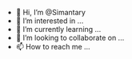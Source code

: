 - 👋 Hi, I’m @Simantary
- 👀 I’m interested in ...
- 🌱 I’m currently learning ...
- 💞️ I’m looking to collaborate on ...
- 📫 How to reach me ...

<!---
Simantary/Simantary is a ✨ special ✨ repository because its `README.md` (this file) appears on your GitHub profile.
You can click the Preview link to take a look at your changes.
--->
